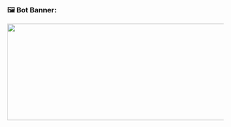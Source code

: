 ### 🖼️ Bot Banner:
<img src="https://cdn.discordapp.com/attachments/944689670304972800/1119972142344323102/chatcoolbanner.png" height="225px" width="850px">

